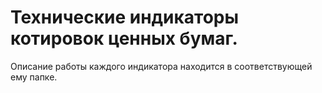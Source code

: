 # Технические индикаторы котировок ценных бумаг.

Описание работы каждого индикатора находится в соответствующей ему папке.
